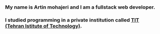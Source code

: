 ### My name is Artin mohajeri and I am a fullstack web developer. 
### I studied programming in a private institution called [TIT (Tehran Istitute of Technology)](https://www.linkedin.com/company/mft-tit/people/).
